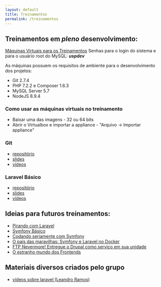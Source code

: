 ```yaml
---
layout: default
title: Treinamentos
permalink: /treinamentos
---
```


## Treinamentos em *pleno* desenvolvimento:

[Máquinas Virtuais para os Treinamentos](https://drive.google.com/drive/u/0/folders/1jBFEGSZfVBcEdFyvZ6r-l96iuPMMhKQ8)
Senhas para o login do sistema e para o usuário root do MySQL: ***uspdev***

As máquinas possuem os requisitos de ambiente para o desenvolvimento dos projetos:
- Git 2.7.4
- PHP 7.2.2 e Composer 1.6.3
- MySQL Server 5.7
- NodeJS 8.9.4

### Como usar as máquinas virtuais no treinamento
- Baixar uma das imagens - 32 ou 64 bits
- Abrir o Virtualbox e importar a appliance - "Arquivo -> Importar appliance"

### Git

 - [repositório](#)
 - [slides](https://uspdev.github.io/slides/git/)
 - [vídeos](#) 
 
### Laravel Básico

 - [repositório](#)
 - [slides](https://uspdev.github.io/slides/laravel_basico/)
 - [vídeos](#) 
 
## Ideias para futuros treinamentos:

 - [Pirando com Laravel](#)
 - [Symfony Básico](#)
 - [Codando seriamente com Symfony](#)
 - [O país das maravilhas: Symfony e Laravel no Docker](#)
 - [FTP Nevermore! Entregue o Drupal como serviço em sua unidade](https://uspdev.github.io/slides/drupal)
 - [O estranho mundo dos Frontends](#)

## Materiais diversos criados pelo grupo

 - [vídeos sobre laravel (Leandro Ramos)](https://www.youtube.com/playlist?list=PLIFOx3X8xDut2X2ydevlVvFKkqFxZ4SX9) 

